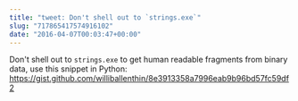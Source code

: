 ```yaml
---
title: "tweet: Don't shell out to `strings.exe`"
slug: "717865417574916102"
date: "2016-04-07T00:03:47+00:00"
---
```

Don't shell out to `strings.exe` to get human readable fragments from binary data, use this snippet in Python: https://gist.github.com/williballenthin/8e3913358a7996eab9b96bd57fc59df2